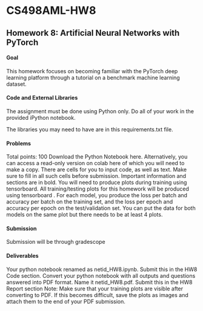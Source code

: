 # CS498AML-HW8

## Homework 8: Artificial Neural Networks with PyTorch

#### Goal
This homework focuses on becoming familiar with the PyTorch deep learning platform through a tutorial on a benchmark machine learning dataset.

#### Code and External Libraries
The assignment must be done using Python only. Do all of your work in the provided iPython notebook.

The libraries you may need to have are in this requirements.txt file.

#### Problems
Total points: 100
Download the Python Notebook here. Alternatively, you can access a read-only version on colab here of which you will need to make a copy.
There are cells for you to input code, as well as text. Make sure to fill in all such cells before submission. Important information and sections are in bold.
You will need to produce plots during training using tensorboard. All training/testing plots for this homework will be produced using tensorboard . For each model, you produce the loss per batch and accuracy per batch on the training set, and the loss per epoch and accuracy per epoch on the test/validation set. You can put the data for both models on the same plot but there needs to be at least 4 plots.

#### Submission
Submission will be through gradescope

#### Deliverables
Your python notebook renamed as netid_HW8.ipynb. Submit this in the HW8 Code section.
Convert your python notebook with all outputs and questions answered into PDF format. Name it netid_HW8.pdf. Submit this in the HW8 Report section
Note: Make sure that your training plots are visible after converting to PDF. If this becomes difficult, save the plots as images and attach them to the end of your PDF submission.
